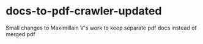 # docs-to-pdf-crawler-updated
Small changes to Maximillain V's work to keep separate pdf docs instead of merged pdf
